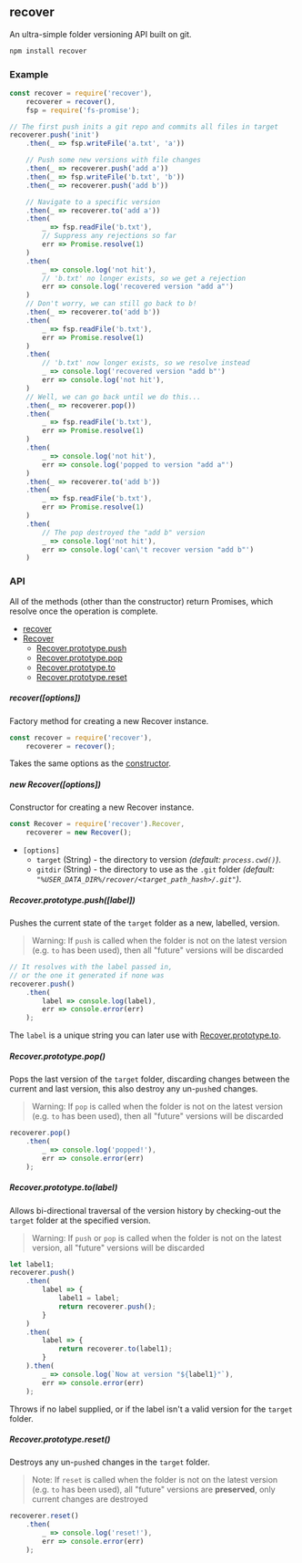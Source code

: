 ## recover
An ultra-simple folder versioning API built on git.

```sh
npm install recover
```

### Example
```js
const recover = require('recover'),
    recoverer = recover(),
    fsp = require('fs-promise');

// The first push inits a git repo and commits all files in target
recoverer.push('init')
    .then(_ => fsp.writeFile('a.txt', 'a'))

    // Push some new versions with file changes
    .then(_ => recoverer.push('add a'))
    .then(_ => fsp.writeFile('b.txt', 'b'))
    .then(_ => recoverer.push('add b'))

    // Navigate to a specific version
    .then(_ => recoverer.to('add a'))
    .then(
        _ => fsp.readFile('b.txt'),
        // Suppress any rejections so far
        err => Promise.resolve(1)
    )
    .then(
        _ => console.log('not hit'),
        // 'b.txt' no longer exists, so we get a rejection
        err => console.log('recovered version "add a"')
    )
    // Don't worry, we can still go back to b!
    .then(_ => recoverer.to('add b'))
    .then(
        _ => fsp.readFile('b.txt'),
        err => Promise.resolve(1)
    )
    .then(
        // 'b.txt' now longer exists, so we resolve instead
        _ => console.log('recovered version "add b"')
        err => console.log('not hit'),
    )
    // Well, we can go back until we do this...
    .then(_ => recoverer.pop())
    .then(
        _ => fsp.readFile('b.txt'),
        err => Promise.resolve(1)
    )
    .then(
        _ => console.log('not hit'),
        err => console.log('popped to version "add a"')
    )
    .then(_ => recoverer.to('add b'))
    .then(
        _ => fsp.readFile('b.txt'),
        err => Promise.resolve(1)
    )
    .then(
        // The pop destroyed the "add b" version
        _ => console.log('not hit'),
        err => console.log('can\'t recover version "add b"')
    )

```

### API
All of the methods (other than the constructor) return Promises, which resolve once the operation is complete.

- [recover](#recoveroptions)
- [Recover](#new-Recoveroptions)
    - [Recover.prototype.push](#recoverprototypepushlabel)
    - [Recover.prototype.pop](#recoverprototypepop)
    - [Recover.prototype.to](#recoverprototypetolabel)
    - [Recover.prototype.reset](#recoverprototypereset)

##### recover([options])
Factory method for creating a new Recover instance.

```js
const recover = require('recover'),
    recoverer = recover();
```
Takes the same options as the [constructor](#new-Recoveroptions).

##### new Recover([options])
Constructor for creating a new Recover instance.

 ```js
 const Recover = require('recover').Recover,
     recoverer = new Recover();
 ```
  - `[options]`
    - `target` (String) - the directory to version *(default: `process.cwd()`)*.
    - `gitdir` (String) - the directory to use as the `.git` folder *(default: `"%USER_DATA_DIR%/recover/<target_path_hash>/.git"`)*.

##### Recover.prototype.push([label])
Pushes the current state of the `target` folder as a new, labelled, version.

> Warning: If `push` is called when the folder is not on the latest version (e.g. `to` has been used), then all "future" versions will be discarded

```js
// It resolves with the label passed in,
// or the one it generated if none was
recoverer.push()
    .then(
        label => console.log(label),
        err => console.error(err)
    );
```
The `label` is a unique string you can later use with [Recover.prototype.to](#recoverprototypetolabel).

##### Recover.prototype.pop()
Pops the last version of the `target` folder, discarding changes between the current and last version, this also destroy any un-`push`ed changes.

> Warning: If `pop` is called when the folder is not on the latest version (e.g. `to` has been used), then all "future" versions will be discarded

```js
recoverer.pop()
    .then(
        _ => console.log('popped!'),
        err => console.error(err)
    );
```

##### Recover.prototype.to(label)
Allows bi-directional traversal of the version history by checking-out the `target` folder at the specified version.

> Warning: If `push` or `pop` is called when the folder is not on the latest version, all "future" versions will be discarded

```js
let label1;
recoverer.push()
    .then(
        label => {
            label1 = label;
            return recoverer.push();
        }
    )
    .then(
        label => {
            return recoverer.to(label1);
        }
    ).then(
        _ => console.log(`Now at version "${label1}"`),
        err => console.error(err)
    );

```
Throws if no label supplied, or if the label isn't a valid version for the `target` folder.

##### Recover.prototype.reset()
Destroys any un-`push`ed changes in the `target` folder.

> Note: If `reset` is called when the folder is not on the latest version (e.g. `to` has been used), all "future" versions are **preserved**, only current changes are destroyed

```js
recoverer.reset()
    .then(
        _ => console.log('reset!'),
        err => console.error(err)
    );
```
